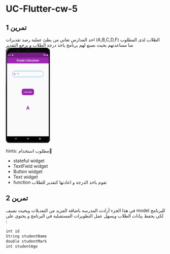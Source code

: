# UC-Flutter-cw-5

## تمرين 1
احد المدارس تعاني من بطئ عملية رصد تقديرات (A,B,C,D,F) الطلاب لذى المطلوب منا مساعدتهم بحيث نصنع لهم برنامج ياخذ درجة الطلاب و يرجع التقدير
<img src="images/Grade.jpg" height="300"/>

hints:
مطلوب استخدام 
ٍ  
* stateful widget
* TextField widget
* Button widget 
* Text widget
* function  تقوم باخذ الدرجة و اعادتها كتقدير للطلاب








## تمرين 2
في هذا الجزء أرادت المدرسة  باضافة المزيد من التعديلات وبحيث نضيف model للبرنامج لكي يحفظ بيانات الطلاب ويسهل عمل التطويرات المستقبلية في البرنامج و يحتوي على :
```
int id
String studentName
double studentMark
int studentAge
```
